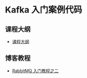 # Kafka 入门案例代码

## 课程大纲

- [课程大纲](docs/课程大纲.md)

## 博客教程

- [RabbitMQ 入门教程之二](https://www.techgrow.cn/posts/ec623f8b.html)

